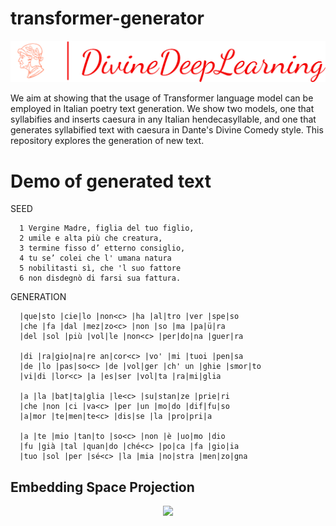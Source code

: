 # transformer-generator

![](resources/logo_large.png "Logo")

We aim at showing that the usage of Transformer language model can be employed in Italian poetry text generation. We show two models, one that syllabifies and inserts caesura in any Italian hendecasyllable, and one that generates syllabified text with caesura in Dante's Divine Comedy style. This repository explores the generation of new text.

# Demo of generated text  

SEED   
```
  1 Vergine Madre, figlia del tuo figlio,    
  2 umile e alta più che creatura,  
  3 termine fisso d’ etterno consiglio,  
  4 tu se’ colei che l' umana natura  
  5 nobilitasti sì, che 'l suo fattore  
  6 non disdegnò di farsi sua fattura.
```

GENERATION  
```
  |que|sto |cie|lo |non<c> |ha |al|tro |ver |spe|so  
  |che |fa |dal |mez|zo<c> |non |so |ma |pa|ü|ra  
  |del |sol |più |vol|le |non<c> |per|do|na |guer|ra  

  |di |ra|gio|na|re an|cor<c> |vo' |mi |tuoi |pen|sa   
  |de |lo |pas|so<c> |de |vol|ger |ch' un |ghie |smor|to   
  |vi|di |lor<c> |a |es|ser |vol|ta |ra|mi|glia    

  |a |la |bat|ta|glia |le<c> |su|stan|ze |prie|ri  
  |che |non |ci |va<c> |per |un |mo|do |dif|fu|so  
  |a|mor |te|men|te<c> |dis|se |la |pro|pri|a  

  |a |te |mio |tan|to |so<c> |non |è |uo|mo |dio  
  |fu |già |tal |quan|do |ché<c> |po|ca |fa |gio|ia  
  |tuo |sol |per |sé<c> |la |mia |no|stra |men|zo|gna  
```

## Embedding Space Projection

<p align='center'>
  <img src="resources/embedding.gif" width="80%"/>
</p>


